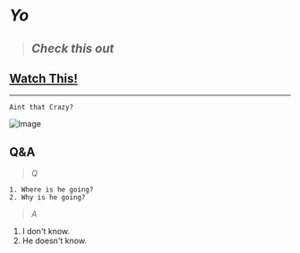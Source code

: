 # ***Yo***
> ## *Check this out* 

[Watch This!](https://www.youtube.com/watch?v=Y2_B7oKYoAU&t=3746s)
---
---

`Aint that Crazy?`





![Image](https://img.pokemondb.net/artwork/large/furret.jpg)

## **Q&A**
> *Q*
```
1. Where is he going?
2. Why is he going?
```
> *A*
1. I don't know.
2. He doesn't know.

